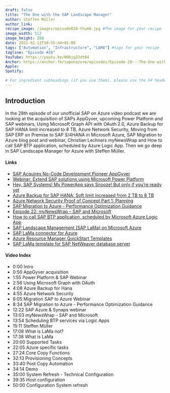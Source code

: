 ```yaml
---
draft: false
title: "The One with the SAP Landscape Manager"
author: Steffen Müller
author_link: 
recipe_image: /images/episode028-thumb.jpg #The image for your recipe
image_width: 512
image_height: 288
date: 2021-02-13T10:55:44+01:00
tags: ["Automation", "Infrastructure", "LAMA"] #tags for your recipe
tagline: "Episode #28"
YouTube: https://youtu.be/N96jgZJdtB4
Anchor: https://anchor.fm/saponazure/episodes/Episode-28---The-One-with-the-SAP-Landscape-Manager-Steffen-Mller-eqamnq
Apple: 
Spotify:  

# For ingredient subheadings (if you use them), please use the h4 header.  For print view I have those elements targeted
---
```



## Introduction

In the 28th episode of our unofficial SAP on Azure video podcast we are looking at the acquisition of SAPs AppGyver, upcoming Power Platform and SAP webinars,  Using Microsoft Graph API with OAuth 2.0, Azure Backup for SAP HANA limit increased to 8 TB,  Azure Network Security, Moving from SAP ERP on Premise to SAP S/4HANA in Microsoft Azure, SAP Migration to Azure blog post and webinar, Christian Lechners myNewsWrap and How to call SAP BTP application, scheduled by  Azure Logic App. Then we go deep in SAP Landscape Manager for Azure with Steffen Müller. 

#### Links

- [SAP Acquires No-Code Development Pioneer AppGyver](https://news.sap.com/2021/02/sap-acquire-appgyver/)
- [Webinar: Extend SAP solutions using Microsoft Power Platform](https://info.microsoft.com/ww-Landing-Extend-SAP-solutions-using-Microsoft-Power-Platform.html?LCID=EN-US)
- [Hey, SAP Systems! My PowerApp says Snooze! But only if you’re ready yet](https://blogs.sap.com/2021/02/10/hey-sap-systems-my-powerapp-says-snooze-but-only-if-youre-ready-yet/)
- [Azure Backup for SAP HANA: Soft limit increased from 2 TB to 8 TB](https://azure.microsoft.com/en-us/updates/azure-backup-for-sap-hana-soft-limit-increased-from-2-tb-to-8-tb/)
- [Azure Network Security Proof of Concept Part 1: Planning](https://techcommunity.microsoft.com/t5/azure-network-security/azure-network-security-proof-of-concept-part-1-planning/ba-p/1746368)
- [SAP Migration to Azure - Performance Optimization Guidance](https://techcommunity.microsoft.com/t5/running-sap-applications-on-the/sap-migration-to-azure-performance-optimization-guidance/ba-p/2112474)
- [Episode 22: myNewsWrap – SAP and Microsoft](https://github.com/lechnerc77/myNewsWrap/tree/episode22)
- [How to call SAP BTP application, scheduled by Microsoft Azure Logic App](https://blogs.sap.com/2021/02/08/how-to-call-sap-btp-app-regularly-from-microsoft-azure-logic-apps/)
- [SAP Landscape Management (SAP LaMa) on Microsoft Azure](https://www.youtube.com/watch?v=TgDLaYrAyMs&t=13s)
- [SAP LaMa connector for Azure](https://docs.microsoft.com/en-us/azure/virtual-machines/workloads/sap/lama-installation)
- [Azure Resource Manager QuickStart Templates](https://github.com/Azure/azure-quickstart-templates)
- [SAP LaMa template for SAP NetWeaver database server](https://github.com/Azure/azure-quickstart-templates/tree/master/sap-lama-database)



#### Video Index

- 0:00 Intro
- 0:50 AppGyver acquisition
- 1:55 Power Platform & SAP Webinar
- 2:56 Using Microsoft Graph with OAuth 
- 4:08 Azure Backup for Hana
- 4:55 Azure Network Security
- 6:05 Migration SAP to Azure Webinar
- 8:34 SAP Migration to Azure - Performance Optimization Guidance
- 12:22 SAP Azure & Synaps webinar
- 13:03 myNewsWrap - SAP and Microsoft
- 13:54 Scheduling BTP services via Logic Apps
- 15:11 Steffen Müller
- 17:08 What is LaMa not? 
- 17:38 What is LaMa
- 20:00 Supported Tasks
- 22:05 Azure specific tasks
- 27:24 Core Copy Functions
- 32:13 Provisioning Concepts
- 33:40 Post Copy Automation
- 34:14 Demo
- 35:00 System Refresh - Technical Configuration
- 39:35 Host configuration
- 50:00 Configuration System refresh
